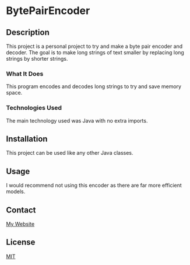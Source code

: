 # BytePairEncoder

## Description
This project is a personal project to try and make a byte pair encoder and decoder.
The goal is to make long strings of text smaller by replacing long strings by shorter strings. 

### What It Does
This program encodes and decodes long strings to try and save memory space.

### Technologies Used
The main technology used was Java with no extra imports.

## Installation
This project can be used like any other Java classes.

## Usage
I would recommend not using this encoder as there are far more efficient models.

## Contact
[My Website](https://thesixtium.github.io/)

## License
[MIT](https://choosealicense.com/licenses/mit/)
